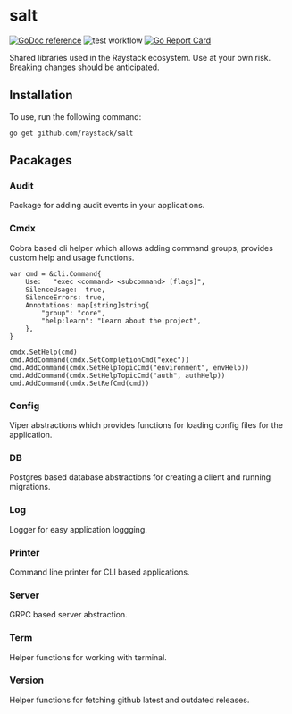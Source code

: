 # salt

[![GoDoc reference](https://img.shields.io/badge/godoc-reference-5272B4.svg)](https://godoc.org/github.com/raystack/salt)
![test workflow](https://github.com/raystack/salt/actions/workflows/verify.yaml/badge.svg)
[![Go Report Card](https://goreportcard.com/badge/github.com/raystack/salt)](https://goreportcard.com/report/github.com/raystack/salt)

Shared libraries used in the Raystack ecosystem. Use at your own risk. Breaking changes should be anticipated.

## Installation

To use, run the following command:

```
go get github.com/raystack/salt
```

## Pacakages

### Audit

Package for adding audit events in your applications.

### Cmdx

Cobra based cli helper which allows adding command groups, provides custom help and usage functions.

```
var cmd = &cli.Command{
	Use:   "exec <command> <subcommand> [flags]",
	SilenceUsage:  true,
	SilenceErrors: true,
	Annotations: map[string]string{
		"group": "core",
		"help:learn": "Learn about the project",
	},
}

cmdx.SetHelp(cmd)
cmd.AddCommand(cmdx.SetCompletionCmd("exec"))
cmd.AddCommand(cmdx.SetHelpTopicCmd("environment", envHelp))
cmd.AddCommand(cmdx.SetHelpTopicCmd("auth", authHelp))
cmd.AddCommand(cmdx.SetRefCmd(cmd))
```

### Config

Viper abstractions which provides functions for loading config files for the application.

### DB

Postgres based database abstractions for creating a client and running migrations.

### Log

Logger for easy application loggging.

### Printer

Command line printer for CLI based applications.

### Server

GRPC based server abstraction.

### Term

Helper functions for working with terminal.

### Version

Helper functions for fetching github latest and outdated releases.
